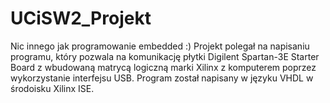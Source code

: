 # UCiSW2_Projekt
Nic innego jak programowanie embedded :) Projekt polegał na napisaniu programu, który pozwala na komunikację płytki Digilent Spartan-3E Starter Board z wbudowaną matrycą logiczną marki Xilinx z komputerem poprzez wykorzystanie interfejsu USB.
Program został napisany w języku VHDL w środoisku Xilinx ISE.

